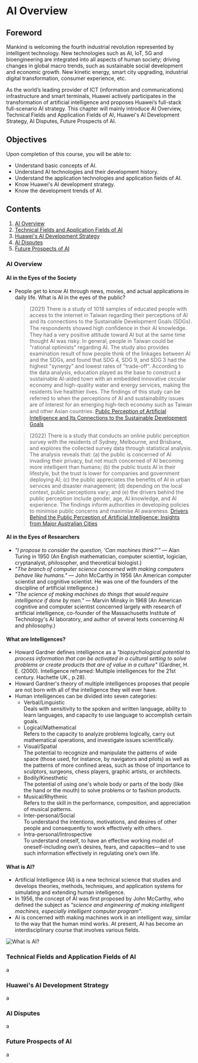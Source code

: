 # AI Overview

## Foreword
Mankind is welcoming the fourth industrial revolution represented by intelligent technology. New technologies such as AI, IoT, 5G and bioengineering are integrated into all aspects of human society; driving changes in global macro trends, such as sustainable social development and economic growth. New kinetic energy, smart city upgrading, industrial digital transformation, consumer experience, etc.

As the world‘s leading provider of ICT (information and communications) infrastructure and smart terminals, Huawei actively participates in the transformation of artificial intelligence and proposes Huawei’s full-stack full-scenario AI strategy. This chapter will mainly introduce AI Overview, Technical Fields and Application Fields of AI, Huawei's AI Development Strategy, AI Disputes, Future Prospects of AI.

## Objectives
Upon completion of this course, you will be able to:
- Understand basic concepts of AI.
- Understand AI technologies and their development history.
- Understand the application technologies and application fields of AI.
- Know Huawei's AI development strategy.
- Know the development trends of AI.

## Contents
1. [AI Overview](#first)
2. [Technical Fields and Application Fields of AI](#second)
3. [Huawei's AI Development Strategy](#third)
4. [AI Disputes](#fourth)
5. [Future Prospects of AI](#fifth)

### AI Overview <a name="first"></a>

#### AI in the Eyes of the Society
- People get to know AI through news, movies, and actual applications in daily life. What is AI in the eyes of the public?
  > (2021) There is a study of 1018 samples of educated people with access to the internet in Taiwan regarding their perceptions of AI and its connections to the Sustainable Development Goals (SDGs). The respondents showed high conﬁdence in their AI knowledge. They had a very positive attitude toward AI but at the same time thought AI was risky. In general, people in Taiwan could be "rational optimists" regarding AI. The study also provides examination result of how people think of the linkages between AI and the SDGs, and found that SDG 4, SDG 9, and SDG 3 had the highest "synergy" and lowest rates of "trade-off". According to the data analysis, education played as the base to construct a sustainable AI-aided town with an embedded innovative circular economy and high-quality water and energy services, making the residents live healthier lives. The ﬁndings of this study can be referred to when the perceptions of AI and sustainability issues are of interest for an emerging high-tech economy such as Taiwan and other Asian countries. [Public Perception of Artiﬁcial Intelligence and Its Connections to the Sustainable Development Goals](https://doi.org/10.3390/su13169165)
  
  > (2022) There is a study that conducts an online public perception survey with the residents of Sydney, Melbourne, and Brisbane, and explores the collected survey data through statistical analysis. The analysis reveals that: (a) the public is concerned of AI invading their privacy, but not much concerned of AI becoming more intelligent than humans; (b) the public trusts AI in their lifestyle, but the trust is lower for companies and government deploying AI; (c) the public appreciates the benefits of AI in urban services and disaster management; (d) depending on the local context, public perceptions vary; and (e) the drivers behind the public perception include gender, age, AI knowledge, and AI experience. The findings inform authorities in developing policies to minimise public concerns and maximise AI awareness. [Drivers Behind the Public Perception of Artificial Intelligence: Insights from Major Australian Cities](https://doi.org/10.1007/s00146-022-01566-0)

#### AI in the Eyes of Researchers
- _"I propose to consider the question, 'Can machines think?'"_ — Alan Turing in 1950 (An English mathematician, computer scientist, logician, cryptanalyst, philosopher, and theoretical biologist.)
- _"The branch of computer science concerned with making computers behave like humans."_ — John McCarthy in 1956 (An American computer scientist and cognitive scientist. He was one of the founders of the discipline of artificial intelligence.)
- _"The science of making machines do things that would require intelligence if done by men."_ — Marvin Minsky in 1968 (An American cognitive and computer scientist concerned largely with research of artificial intelligence, co-founder of the Massachusetts Institute of Technology's AI laboratory, and author of several texts concerning AI and philosophy.)

#### What are Intelligences?
- Howard Gardner defines intelligence as a _"biopsychological potential to process information that can be activated in a cultural setting to solve problems or create products that are of value in a culture"_ (Gardner, H. E. (2000). Intelligence reframed: Multiple intelligences for the 21st century. Hachette UK., p.28).
- Howard Gardner's theory of multiple intelligences proposes that people are not born with all of the intelligence they will ever have. 
- Human intelligences can be divided into seven categories:
  - Verbal/Linguistic \
    Deals with sensitivity to the spoken and written language, ability to learn languages, and capacity to use language to accomplish certain goals.
  - Logical/Mathematical \
    Refers to the capacity to analyze problems logically, carry out mathematical operations, and investigate issues scientifically.
  - Visual/Spatial \
    The potential to recognize and manipulate the patterns of wide space (those used, for instance, by navigators and pilots) as well as the patterns of more confined areas, such as those of importance to sculptors, surgeons, chess players, graphic artists, or architects.
  - Bodily/Kinesthetic \
    The potential of using one's whole body or parts of the body (like the hand or the mouth) to solve problems or to fashion products.
  - Musical/Rhythmic \
    Refers to the skill in the performance, composition, and appreciation of musical patterns.
  - Inter-personal/Social \
    To understand the intentions, motivations, and desires of other people and consequently to work effectively with others. 
  - Intra-personal/Introspective \
    To understand oneself, to have an effective working model of oneself-including own’s desires, fears, and capacities—and to use such information effectively in regulating one’s own life.

#### What is AI?
- Artificial Intelligence (AI) is a new technical science that studies and develops theories, methods, techniques, and application systems for simulating and extending human intelligence.
- In 1956, the concept of AI was first proposed by John McCarthy, who defined the subject as _"science and engineering of making intelligent machines, especially intelligent computer program"_.
- AI is concerned with making machines work in an intelligent way, similar to the way that the human mind works. At present, AI has become an interdisciplinary course that involves various fields.

![What is AI?](https://forum.huawei.com/enterprise/en/data/attachment/forum/202101/28/143621kbprxjh19rlj8ez6.png?%E6%88%AA%E5%9B%BE.PNG)

### Technical Fields and Application Fields of AI <a name="second"></a>
a

### Huawei's AI Development Strategy <a name="third"></a>
a

### AI Disputes <a name="fourth"></a>
a

### Future Prospects of AI <a name="fifth"></a>
a

